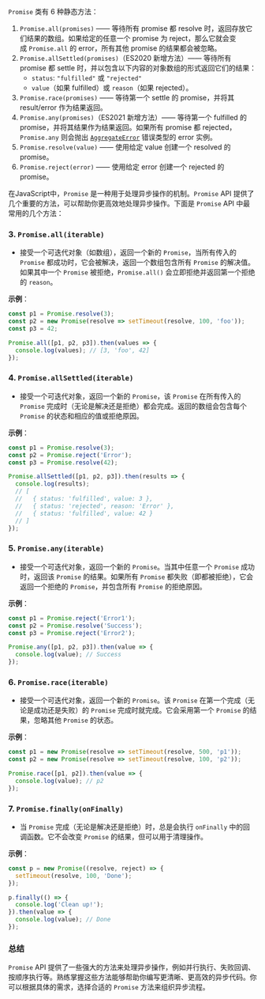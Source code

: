 
`Promise` 类有 6 种静态方法：

1. `Promise.all(promises)` —— 等待所有 promise 都 resolve 时，返回存放它们结果的数组。如果给定的任意一个 promise 为 reject，那么它就会变成 `Promise.all` 的 error，所有其他 promise 的结果都会被忽略。
2. `Promise.allSettled(promises)`（ES2020 新增方法）—— 等待所有 promise 都 settle 时，并以包含以下内容的对象数组的形式返回它们的结果：
    - `status`: `"fulfilled"` 或 `"rejected"`
    - `value`（如果 fulfilled）或 `reason`（如果 rejected）。
3. `Promise.race(promises)` —— 等待第一个 settle 的 promise，并将其 result/error 作为结果返回。
4. `Promise.any(promises)`（ES2021 新增方法）—— 等待第一个 fulfilled 的 promise，并将其结果作为结果返回。如果所有 promise 都 rejected，`Promise.any` 则会抛出 [`AggregateError`](https://developer.mozilla.org/zh/docs/Web/JavaScript/Reference/Global_Objects/AggregateError) 错误类型的 error 实例。
5. `Promise.resolve(value)` —— 使用给定 value 创建一个 resolved 的 promise。
6. `Promise.reject(error)` —— 使用给定 error 创建一个 rejected 的 promise。


在JavaScript中，`Promise` 是一种用于处理异步操作的机制。`Promise` API 提供了几个重要的方法，可以帮助你更高效地处理异步操作。下面是 `Promise` API 中最常用的几个方法：

### 3. **`Promise.all(iterable)`**

- 接受一个可迭代对象（如数组），返回一个新的 `Promise`，当所有传入的 `Promise` 都成功时，它会被解决，返回一个数组包含所有 `Promise` 的解决值。如果其中一个 `Promise` 被拒绝，`Promise.all()` 会立即拒绝并返回第一个拒绝的 `reason`。

**示例**：

```javascript
const p1 = Promise.resolve(3);
const p2 = new Promise(resolve => setTimeout(resolve, 100, 'foo'));
const p3 = 42;

Promise.all([p1, p2, p3]).then(values => {
  console.log(values); // [3, 'foo', 42]
});
```

### 4. **`Promise.allSettled(iterable)`**

- 接受一个可迭代对象，返回一个新的 `Promise`，该 `Promise` 在所有传入的 `Promise` 完成时（无论是解决还是拒绝）都会完成。返回的数组会包含每个 `Promise` 的状态和相应的值或拒绝原因。

**示例**：

```javascript
const p1 = Promise.resolve(3);
const p2 = Promise.reject('Error');
const p3 = Promise.resolve(42);

Promise.allSettled([p1, p2, p3]).then(results => {
  console.log(results);
  // [
  //   { status: 'fulfilled', value: 3 },
  //   { status: 'rejected', reason: 'Error' },
  //   { status: 'fulfilled', value: 42 }
  // ]
});
```

### 5. **`Promise.any(iterable)`**

- 接受一个可迭代对象，返回一个新的 `Promise`。当其中任意一个 `Promise` 成功时，返回该 `Promise` 的结果。如果所有 `Promise` 都失败（即都被拒绝），它会返回一个拒绝的 `Promise`，并包含所有 `Promise` 的拒绝原因。

**示例**：

```javascript
const p1 = Promise.reject('Error1');
const p2 = Promise.resolve('Success');
const p3 = Promise.reject('Error2');

Promise.any([p1, p2, p3]).then(value => {
  console.log(value); // Success
});
```

### 6. **`Promise.race(iterable)`**

- 接受一个可迭代对象，返回一个新的 `Promise`。该 `Promise` 在第一个完成（无论是成功还是失败）的 `Promise` 完成时就完成。它会采用第一个 `Promise` 的结果，忽略其他 `Promise` 的状态。

**示例**：

```javascript
const p1 = new Promise(resolve => setTimeout(resolve, 500, 'p1'));
const p2 = new Promise(resolve => setTimeout(resolve, 100, 'p2'));

Promise.race([p1, p2]).then(value => {
  console.log(value); // p2
});
```

### 7. **`Promise.finally(onFinally)`**

- 当 `Promise` 完成（无论是解决还是拒绝）时，总是会执行 `onFinally` 中的回调函数。它不会改变 `Promise` 的结果，但可以用于清理操作。

**示例**：

```javascript
const p = new Promise((resolve, reject) => {
  setTimeout(resolve, 100, 'Done');
});

p.finally(() => {
  console.log('Clean up!');
}).then(value => {
  console.log(value); // Done
});
```


### 总结

`Promise` API 提供了一些强大的方法来处理异步操作，例如并行执行、失败回调、按顺序执行等。熟练掌握这些方法能够帮助你编写更清晰、更高效的异步代码。你可以根据具体的需求，选择合适的 `Promise` 方法来组织异步流程。